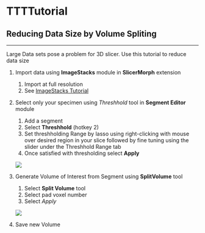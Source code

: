 # TTTTutorial

## Reducing Data Size by Volume Spliting

---

Large Data sets pose a problem for 3D slicer. Use this tutorial to reduce data size 

1. Import data using **ImageStacks** module in **SlicerMorph** extension

	1. Import at full resolution
	2. See [ImageStacks Tutorial](https://github.com/SlicerMorph/Tutorials/tree/main/ImageStacks)
	
2. Select only your specimen using *Threshhold* tool in **Segment Editor** module
	
	1.  Add a segment
	2. Select **Threshhold** (hotkey 2)
	3. Set threshholding Range by lasso using right-clicking with mouse over desired region in your slice followed by fine tuning using the slider under the Threshhold Range tab
	4. Once satisfied with thresholding select **Apply**
	
	![](/TTTTutorial/splitvolume1/splitvolume1.001.png)
	
3. Generate Volume of Interest from Segment using **SplitVolume** tool

	1. Select **Split Volume** tool
	2. Select pad voxel number
	3. Select *Apply*
	
	
	![](/TTTTutorial/splitvolume2/splitvolume2.001.png)
	
4. Save new Volume

